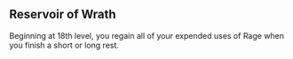 ## Reservoir of Wrath
Beginning at 18th level, you regain all of your expended uses of Rage when you finish a short or long rest.

<!--

-<< CHANGES >>-
- deleted indomitable might
-> it had a bad name; easily confused with indomitable
-> it was nice but didn't actually help too much

-<< TODO >>-
-

-<< COMMENTARY >>-
- since I deleted unlimitted rages, this is a much-needed addition
- synergizes with undying fury
- synergizes with all pillars of play

-->
